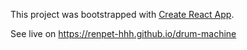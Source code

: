 This project was bootstrapped with [Create React App](https://github.com/facebook/create-react-app).

See live on https://renpet-hhh.github.io/drum-machine